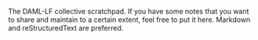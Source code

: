 The DAML-LF collective scratchpad. If you have some notes that you want
to share and maintain to a certain extent, feel free to put it here.
Markdown and reStructuredText are preferred.
